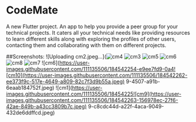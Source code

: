 # CodeMate

A new Flutter project.
An app to help you provide a peer group for your technical projects. It caters all your technical needs like providing resources
to learn different skills along with exploring the profiles of other users, contacting them and collaborating with them on
different projects.

##Screenshots:
![Uploading cm2.jpeg…](![cm4](https://user-images.githubusercontent.com/111135506/184542228-57152b49-9030-44d4-ab98-e2bdd142e370.jpeg)
![cm3](https://user-images.githubusercontent.com/111135506/184542229-94167cbf-c9a7-46b0-ba4d-12edf521f784.jpeg)
![cm5](https://user-images.githubusercontent.com/111135506/184542241-6fa28c91-63ef-464d-a08f-a90695f8feda.jpeg)
![cm6](https://user-images.githubusercontent.com/111135506/184542246-8b280ca9-731f-4571-9bb2-ed50fa36f45c.jpeg)
![cm8](https://user-images.githubusercontent.com/111135506/184542251-3a68b09c-d4d2-437a-93cb-c539154f8b64.jpeg)
![cm7](https://user-images.githubusercontent.com/111135506/184542252-c45d608e-2211-4e6e-ba73-f42d03a77333.jpeg)
![cm6](https://user-images.githubusercontent.com/111135506/184542254-e9ee7fd9-0a4![cm10](https://user-images.githubusercontent.com/111135506/184542262-ee373f9c-517e-4649-a809-82c7f3d9b55a.jpeg)
9-4507-a91b-6eaab184752f.jpeg)
![cm1](https://user-images.githubusercontent.com/111135506/18454225![cm9](https://user-images.githubusercontent.com/111135506/184542263-156978ec-27f6-42ae-849b-a43cc3809b7c.jpeg)
9-c8cdc44d-a22f-4aca-9049-432de6ddffcd.jpeg)
